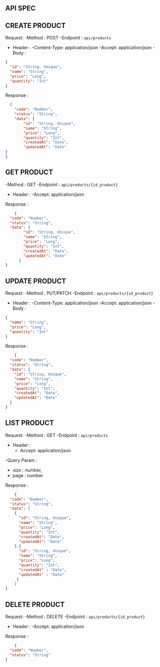 ## API SPEC

## CREATE PRODUCT
Request:
-Method : POST
-Endpoint : `api/products`
- Header :
    -Content-Type: application/json
    -Accept: application/json
-Body :
```json
{
  "id": "String, Unique",
  "name": "String",
  "price": "Long",
  "quantity": "Int"
}
```
Response :
```json
  {
    "code": "Number",
    "status": "String",
    "data": {
        "id": "String, Unique",
        "name": "String",
        "price": "Long",
        "quantity": "Int",
        "createdAt": "Date",
        "updatedAt": "Date"
}
}
```

## GET PRODUCT
-Method : GET
-Endpoint : `api/products/{id_product}`
- Header :
  -Accept: application/json

Response :
```json
    {
  "code": "Number",
  "status": "String",
  "data": {
        "id": "String, Unique",
        "name": "String",
        "price": "Long",
        "quantity": "Int",
        "createdAt": "Date",
        "updatedAt": "Date"
      }
}
```


## UPDATE PRODUCT
Request:
-Method : PUT/PATCH
-Endpoint : `api/products/{id_product}`
- Header :
  -Content-Type: application/json
  -Accept: application/json
  -Body :
```json
{
  "name": "String",
  "price": "Long",
  "quantity": "Int"
}
```
Response :
```json
    {
  "code": "Number",
  "status": "String",
  "data": {
    "id": "String, Unique",
    "name": "String",
    "price": "Long",
    "quantity": "Int",
    "createdAt": "Date",
    "updatedAt": "Date"
  }
}
```

## LIST PRODUCT
Request:
-Method : GET
-Endpoint : `api/products`
- Header :
  - Accept: application/json
  
-Query Param :
  - size : number,
  - page : number
  

Response :
```json
    {
  "code": "Number",
  "status": "String",
  "data": [
    {
      "id": "String, Unique",
      "name": "String",
      "price": "Long",
      "quantity": "Int",
      "createdAt": "Date",
      "updatedAt": "Date"
    },{
      "id": "String, Unique",
      "name": "String",
      "price": "Long",
      "quantity": "Int",
      "createdAt" : "Date",
      "updatedAt" : "Date"
     } 
    ]
}

```



## DELETE PRODUCT
Request:
-Method : DELETE
-Endpoint : `api/products/{id_product}`
- Header :
  -Accept: application/json

Response :
```json
    {
  "code": "Number",
  "status": "String"
}
```